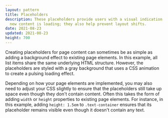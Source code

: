 ```yaml
---
layout: pattern
title: Placeholders
description: These placeholders provide users with a visual indication that
  new content is loading; they also help prevent layout shifts.
date: 2021-08-23
updated: 2021-08-23
height: 700
---
```


Creating placeholders for page content can sometimes be as simple as adding a
background effect to existing page elements. In this example, all list items
share the same underlying HTML structure. However, the placeholders are styled
with a gray background that uses a CSS animation to create a pulsing loading
effect.

Depending on how your page elements are implemented, you may also need to adjust
your CSS slightly to ensure that the placeholders still take up space even
though they don't contain content. Often this takes the form of adding `width`
or `height` properties to existing page elements. For instance, in this example,
adding `height: 1.5em` to `.text-container` ensures that its placeholder remains
visible even though it doesn't contain any text.